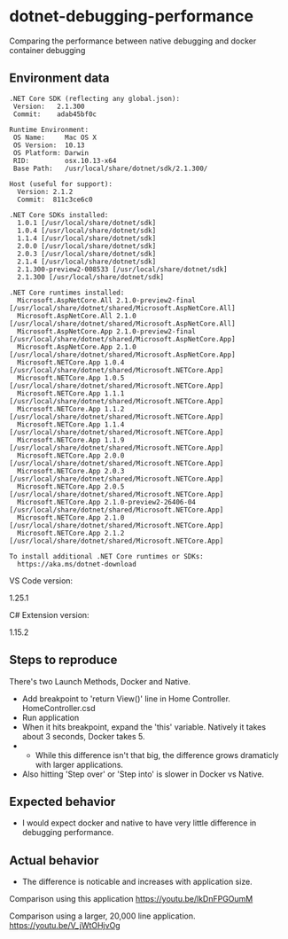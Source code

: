# dotnet-debugging-performance
Comparing the performance between native debugging and docker container debugging

## Environment data
```
.NET Core SDK (reflecting any global.json):
 Version:   2.1.300
 Commit:    adab45bf0c

Runtime Environment:
 OS Name:     Mac OS X
 OS Version:  10.13
 OS Platform: Darwin
 RID:         osx.10.13-x64
 Base Path:   /usr/local/share/dotnet/sdk/2.1.300/

Host (useful for support):
  Version: 2.1.2
  Commit:  811c3ce6c0

.NET Core SDKs installed:
  1.0.1 [/usr/local/share/dotnet/sdk]
  1.0.4 [/usr/local/share/dotnet/sdk]
  1.1.4 [/usr/local/share/dotnet/sdk]
  2.0.0 [/usr/local/share/dotnet/sdk]
  2.0.3 [/usr/local/share/dotnet/sdk]
  2.1.4 [/usr/local/share/dotnet/sdk]
  2.1.300-preview2-008533 [/usr/local/share/dotnet/sdk]
  2.1.300 [/usr/local/share/dotnet/sdk]

.NET Core runtimes installed:
  Microsoft.AspNetCore.All 2.1.0-preview2-final [/usr/local/share/dotnet/shared/Microsoft.AspNetCore.All]
  Microsoft.AspNetCore.All 2.1.0 [/usr/local/share/dotnet/shared/Microsoft.AspNetCore.All]
  Microsoft.AspNetCore.App 2.1.0-preview2-final [/usr/local/share/dotnet/shared/Microsoft.AspNetCore.App]
  Microsoft.AspNetCore.App 2.1.0 [/usr/local/share/dotnet/shared/Microsoft.AspNetCore.App]
  Microsoft.NETCore.App 1.0.4 [/usr/local/share/dotnet/shared/Microsoft.NETCore.App]
  Microsoft.NETCore.App 1.0.5 [/usr/local/share/dotnet/shared/Microsoft.NETCore.App]
  Microsoft.NETCore.App 1.1.1 [/usr/local/share/dotnet/shared/Microsoft.NETCore.App]
  Microsoft.NETCore.App 1.1.2 [/usr/local/share/dotnet/shared/Microsoft.NETCore.App]
  Microsoft.NETCore.App 1.1.4 [/usr/local/share/dotnet/shared/Microsoft.NETCore.App]
  Microsoft.NETCore.App 1.1.9 [/usr/local/share/dotnet/shared/Microsoft.NETCore.App]
  Microsoft.NETCore.App 2.0.0 [/usr/local/share/dotnet/shared/Microsoft.NETCore.App]
  Microsoft.NETCore.App 2.0.3 [/usr/local/share/dotnet/shared/Microsoft.NETCore.App]
  Microsoft.NETCore.App 2.0.5 [/usr/local/share/dotnet/shared/Microsoft.NETCore.App]
  Microsoft.NETCore.App 2.1.0-preview2-26406-04 [/usr/local/share/dotnet/shared/Microsoft.NETCore.App]
  Microsoft.NETCore.App 2.1.0 [/usr/local/share/dotnet/shared/Microsoft.NETCore.App]
  Microsoft.NETCore.App 2.1.2 [/usr/local/share/dotnet/shared/Microsoft.NETCore.App]

To install additional .NET Core runtimes or SDKs:
  https://aka.ms/dotnet-download
```
VS Code version:

1.25.1

C# Extension version:

1.15.2

## Steps to reproduce
There's two Launch Methods, Docker and Native.

 - Add breakpoint to 'return View()' line in Home Controller. HomeController.csd
 - Run application
 - When it hits breakpoint, expand the 'this' variable. Natively it takes about 3 seconds, Docker takes 5.
 - - While this difference isn't that big, the difference grows dramaticly with larger applications.
 - Also hitting 'Step over' or 'Step into' is slower in Docker vs Native.

## Expected  behavior
 - I would expect docker and native to have very little difference in debugging performance.

## Actual behavior
 - The difference is noticable and increases with application size.

Comparison using this application
https://youtu.be/lkDnFPGOumM

Comparison using a larger, 20,000 line application.
https://youtu.be/V_jWtOHjvOg
